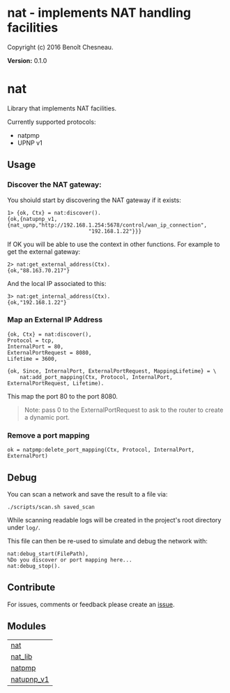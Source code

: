 

# nat -  implements NAT handling facilities #

Copyright (c) 2016 Benoît Chesneau.

__Version:__ 0.1.0

# nat

Library that implements NAT facilities.

Currently supported protocols:
- natpmp
- UPNP v1

## Usage

### Discover the NAT gateway:

You shoiuld start by discovering the NAT gateway if it exists:

```
1> {ok, Ctx} = nat:discover().
{ok,{natupnp_v1,{nat_upnp,"http://192.168.1.254:5678/control/wan_ip_connection",
                          "192.168.1.22"}}}
```

If OK you will be able to use the context in other functions. For example to get
the external gateway:

```
2> nat:get_external_address(Ctx).
{ok,"88.163.70.217"}
```

And the local IP associated to this:

```
3> nat:get_internal_address(Ctx).
{ok,"192.168.1.22"}
```

### Map an External IP Address

```
{ok, Ctx} = nat:discover(),
Protocol = tcp,
InternalPort = 80,
ExternalPortRequest = 8080,
Lifetime = 3600,

{ok, Since, InternalPort, ExternalPortRequest, MappingLifetime} = \
    nat:add_port_mapping(Ctx, Protocol, InternalPort, ExternalPortRequest, Lifetime).
```

This map the port 80 to the port 8080.

> Note: pass 0 to the ExternalPortRequest to ask to the router to create a dynamic port.

### Remove a port mapping

```
ok = natpmp:delete_port_mapping(Ctx, Protocol, InternalPort, ExternalPort)
```

## Debug

You can scan a network and save the result to a file via:
```
./scripts/scan.sh saved_scan
```
While scanning readable logs will be created in the project's root directory under `log/`.

This file can then be re-used to simulate and debug the network with:
```
nat:debug_start(FilePath),
%Do you discover or port mapping here...
nat:debug_stop().
```




## Contribute

For issues, comments or feedback please create an [issue](https://github.com/benoitc/erlang-nat/issues).


## Modules ##


<table width="100%" border="0" summary="list of modules">
<tr><td><a href="http://github.com/benoitc/erlang-nat/blob/master/doc/nat.md" class="module">nat</a></td></tr>
<tr><td><a href="http://github.com/benoitc/erlang-nat/blob/master/doc/nat_lib.md" class="module">nat_lib</a></td></tr>
<tr><td><a href="http://github.com/benoitc/erlang-nat/blob/master/doc/natpmp.md" class="module">natpmp</a></td></tr>
<tr><td><a href="http://github.com/benoitc/erlang-nat/blob/master/doc/natupnp_v1.md" class="module">natupnp_v1</a></td></tr></table>
